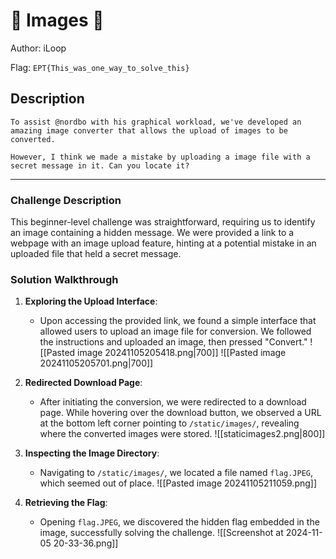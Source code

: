 # 👶 Images 👶
Author: iLoop

Flag: `EPT{This_was_one_way_to_solve_this}`
## Description
```
To assist @nordbo with his graphical workload, we've developed an amazing image converter that allows the upload of images to be converted.

However, I think we made a mistake by uploading a image file with a secret message in it. Can you locate it?
```


---
### Challenge Description

This beginner-level challenge was straightforward, requiring us to identify an image containing a hidden message. We were provided a link to a webpage with an image upload feature, hinting at a potential mistake in an uploaded file that held a secret message.

### Solution Walkthrough

1. **Exploring the Upload Interface**:
   - Upon accessing the provided link, we found a simple interface that allowed users to upload an image file for conversion. We followed the instructions and uploaded an image, then pressed "Convert."
![[Pasted image 20241105205418.png|700]]
![[Pasted image 20241105205701.png|700]]

2. **Redirected Download Page**:
   - After initiating the conversion, we were redirected to a download page. While hovering over the download button, we observed a URL at the bottom left corner pointing to `/static/images/`, revealing where the converted images were stored.
![[staticimages2.png|800]]

3. **Inspecting the Image Directory**:
   - Navigating to `/static/images/`, we located a file named `flag.JPEG`, which seemed out of place.
![[Pasted image 20241105211059.png]]

4. **Retrieving the Flag**:
   - Opening `flag.JPEG`, we discovered the hidden flag embedded in the image, successfully solving the challenge.
![[Screenshot at 2024-11-05 20-33-36.png]]
